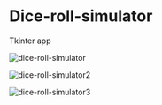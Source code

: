 # Dice-roll-simulator
Tkinter app

![dice-roll-simulator](https://github.com/SzymonPiatek/Dice-roll-simulator/assets/119783254/b56d99a2-3b52-42e0-839c-6dc2cba4b08b)

![dice-roll-simulator2](https://github.com/SzymonPiatek/Dice-roll-simulator/assets/119783254/b74715a5-db7a-441b-b5ec-cfddabcdf6aa)

![dice-roll-simulator3](https://github.com/SzymonPiatek/Dice-roll-simulator/assets/119783254/7d237be1-a1af-4842-b63a-500d74ef55fa)

